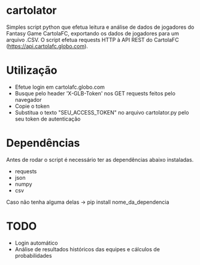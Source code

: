 # cartolator

Simples script python que efetua leitura e análise de dados de jogadores do Fantasy Game CartolaFC, exportando os dados de jogadores para um arquivo .CSV. O script efetua requests HTTP à API REST do CartolaFC (https://api.cartolafc.globo.com).

# Utilização

- Efetue login em cartolafc.globo.com
- Busque pelo header 'X-GLB-Token' nos GET requests feitos pelo navegador
- Copie o token
- Substitua o texto "SEU_ACCESS_TOKEN" no arquivo cartolator.py pelo seu token de autenticação

# Dependências

Antes de rodar o script é necessário ter as dependências abaixo instaladas.

- requests
- json
- numpy
- csv

Caso não tenha alguma delas -> pip install nome_da_dependencia

# TODO

- Login automático
- Análise de resultados históricos das equipes e cálculos de probabilidades


